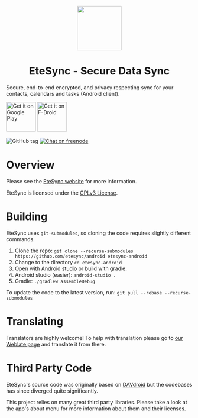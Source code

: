 <p align="center">
  <img width="120" src="app/src/main/res/mipmap/ic_launcher.png" />
  <h1 align="center">EteSync - Secure Data Sync</h1>
</p>

Secure, end-to-end encrypted, and privacy respecting sync for your contacts, calendars and tasks (Android client).

[<img src="https://play.google.com/intl/en_us/badges/images/generic/en_badge_web_generic.png"
      alt="Get it on Google Play" 
      height="80" />](https://play.google.com/store/apps/details?id=com.etesync.syncadapter)
[<img src="https://www.etesync.com/static/img/fdroid-badge.fe865d4c8f63.png"
      alt="Get it on F-Droid"
      height="80" />](https://f-droid.org/app/com.etesync.syncadapter)

![GitHub tag](https://img.shields.io/github/tag/etesync/android.svg)
[![Chat on freenode](https://img.shields.io/badge/irc.freenode.net-%23EteSync-blue.svg)](https://webchat.freenode.net/?channels=#etesync)

# Overview

Please see the [EteSync website](https://www.etesync.com) for more information.

EteSync is licensed under the [GPLv3 License](LICENSE).

# Building

EteSync uses `git-submodules`, so cloning the code requires slightly different commands.

1. Clone the repo: `git clone --recurse-submodules https://github.com/etesync/android etesync-android`
2. Change to the directory `cd etesync-android`
3. Open with Android studio or build with gradle:
  1. Android studio (easier): `android-studio .`
  2. Gradle: `./gradlew assembleDebug`
  
To update the code to the latest version, run: `git pull --rebase --recurse-submodules`

# Translating

Translators are highly welcome! 
To help with translation please go to [our Weblate page](https://hosted.weblate.org/projects/etesync/) and translate it from there.


Third Party Code
================

EteSync's source code was originally based on [DAVdroid](https://www.davx5.com) but the codebases has since diverged quite significantly.

This project relies on many great third party libraries. Please take a look at the
app's about menu for more information about them and their licenses.
